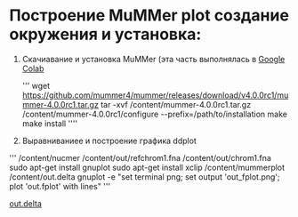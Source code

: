 # Построение MuMMer plot создание окружения и установка:

1. Скачиавание и установка MuMMer (эта часть выполнялась в [Google Colab](https://colab.research.google.com/drive/1Rgu3w58QsTC7VWDvVcI3KdL9ycqln3Nq#scrollTo=p_aYb7M0SLJK)

   '''
   wget https://github.com/mummer4/mummer/releases/download/v4.0.0rc1/mummer-4.0.0rc1.tar.gz
   tar -xvf /content/mummer-4.0.0rc1.tar.gz
   /content/mummer-4.0.0rc1/configure --prefix=/path/to/installation
   make
   make install
   ''''
 2.  Выравниваниее и построение графика ddplot

  '''
  /content/nucmer /content/out/refchrom1.fna /content/out/chrom1.fna
  sudo apt-get install gnuplot
  sudo apt-get install xclip
  /content/mummerplot /content/out.delta
  gnuplot -e "set terminal png; set output 'out_fplot.png'; plot 'out.fplot' with lines"
  '''

  [out.delta](https://github.com/kagayaku29/comparativeGenomics/blob/main/hw2/out_fplot.png)

  
